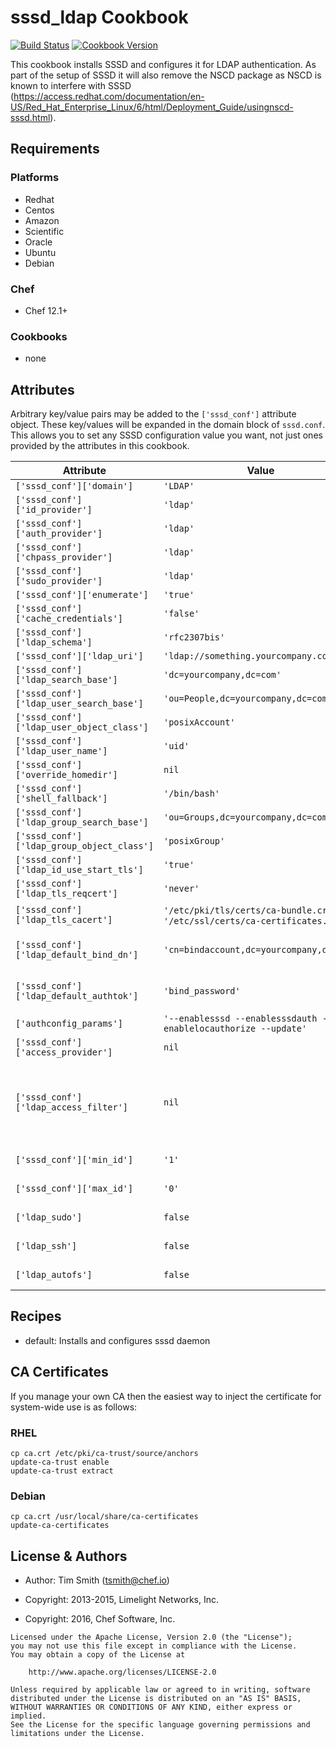# sssd_ldap Cookbook

[![Build Status](https://travis-ci.org/chef-cookbooks/sssd_ldap.svg?branch=master)](https://travis-ci.org/chef-cookbooks/sssd_ldap) [![Cookbook Version](https://img.shields.io/cookbook/v/sssd_ldap.svg)](https://supermarket.chef.io/cookbooks/sssd_ldap)

This cookbook installs SSSD and configures it for LDAP authentication. As part of the setup of SSSD it will also remove the NSCD package as NSCD is known to interfere with SSSD (<https://access.redhat.com/documentation/en-US/Red_Hat_Enterprise_Linux/6/html/Deployment_Guide/usingnscd-sssd.html>).

## Requirements

### Platforms

- Redhat
- Centos
- Amazon
- Scientific
- Oracle
- Ubuntu
- Debian

### Chef

- Chef 12.1+

### Cookbooks

- none

## Attributes

Arbitrary key/value pairs may be added to the `['sssd_conf']` attribute object. These key/values will be expanded in the domain block of `sssd.conf`. This allows you to set any SSSD configuration value you want, not just ones provided by the attributes in this cookbook.

Attribute                                  | Value                                                                          | Comment
------------------------------------------ | ------------------------------------------------------------------------------ | ------------------------------------------------------------------------------------------------------------------------------------------
`['sssd_conf']['domain']`                  | `'LDAP'`                                                                       |
`['sssd_conf']['id_provider']`             | `'ldap'`                                                                       |
`['sssd_conf']['auth_provider']`           | `'ldap'`                                                                       |
`['sssd_conf']['chpass_provider']`         | `'ldap'`                                                                       |
`['sssd_conf']['sudo_provider']`           | `'ldap'`                                                                       |
`['sssd_conf']['enumerate']`               | `'true'`                                                                       |
`['sssd_conf']['cache_credentials']`       | `'false'`                                                                      |
`['sssd_conf']['ldap_schema']`             | `'rfc2307bis'`                                                                 |
`['sssd_conf']['ldap_uri']`                | `'ldap://something.yourcompany.com'`                                           |
`['sssd_conf']['ldap_search_base']`        | `'dc=yourcompany,dc=com'`                                                      |
`['sssd_conf']['ldap_user_search_base']`   | `'ou=People,dc=yourcompany,dc=com'`                                            |
`['sssd_conf']['ldap_user_object_class']`  | `'posixAccount'`                                                               |
`['sssd_conf']['ldap_user_name']`          | `'uid'`                                                                        |
`['sssd_conf']['override_homedir']`        | `nil`                                                                          |
`['sssd_conf']['shell_fallback']`          | `'/bin/bash'`                                                                  |
`['sssd_conf']['ldap_group_search_base']`  | `'ou=Groups,dc=yourcompany,dc=com'`                                            |
`['sssd_conf']['ldap_group_object_class']` | `'posixGroup'`                                                                 |
`['sssd_conf']['ldap_id_use_start_tls']`   | `'true'`                                                                       |
`['sssd_conf']['ldap_tls_reqcert']`        | `'never'`                                                                      |
`['sssd_conf']['ldap_tls_cacert']`         | `'/etc/pki/tls/certs/ca-bundle.crt'` or `'/etc/ssl/certs/ca-certificates.crt'` | defaults for RHEL and others respectively
`['sssd_conf']['ldap_default_bind_dn']`    | `'cn=bindaccount,dc=yourcompany,dc=com'`                                       | if you have a domain that doesn't require binding set this attributes to nil
`['sssd_conf']['ldap_default_authtok']`    | `'bind_password'`                                                              | if you have a domain that doesn't require binding set this to nil
`['authconfig_params']`                    | `'--enablesssd --enablesssdauth --enablelocauthorize --update'`                |
`['sssd_conf']['access_provider']`         | `nil`                                                                          | Should be set to `'ldap'`
`['sssd_conf']['ldap_access_filter']`      | `nil`                                                                          | Can use simple LDAP filter such as `'uid=abc123'` or more expressive LDAP filters like `'(&(objectClass=employee)(department=ITSupport))'`
`['sssd_conf']['min_id']`                  | `'1'`                                                                          | default, used to ignore lower uid/gid's
`['sssd_conf']['max_id']`                  | `'0'`                                                                          | default, used to ignore higher uid/gid's
`['ldap_sudo']`                            | `false`                                                                        | Adds ldap enabled sudoers (true/false)
`['ldap_ssh']`                             | `false`                                                                        | Adds ldap enabled ssh keys (true/false)
`['ldap_autofs']`                          | `false`                                                                        | Adds ldap enabled autofs config (true/false)

## Recipes

- default: Installs and configures sssd daemon

## CA Certificates

If you manage your own CA then the easiest way to inject the certificate for system-wide use is as follows:

### RHEL

```
cp ca.crt /etc/pki/ca-trust/source/anchors
update-ca-trust enable
update-ca-trust extract
```

### Debian

```
cp ca.crt /usr/local/share/ca-certificates
update-ca-certificates
```

## License & Authors

- Author: Tim Smith ([tsmith@chef.io](mailto:tsmith@chef.io))

- Copyright: 2013-2015, Limelight Networks, Inc.
- Copyright: 2016, Chef Software, Inc.

```text
Licensed under the Apache License, Version 2.0 (the "License");
you may not use this file except in compliance with the License.
You may obtain a copy of the License at

    http://www.apache.org/licenses/LICENSE-2.0

Unless required by applicable law or agreed to in writing, software
distributed under the License is distributed on an "AS IS" BASIS,
WITHOUT WARRANTIES OR CONDITIONS OF ANY KIND, either express or implied.
See the License for the specific language governing permissions and
limitations under the License.
```
